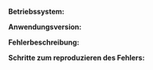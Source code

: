 <!--
Hey,
Danke das du dir die Zeit nimmst, einen Fehlerbericht zu schreiben!

Bevor du allerdings einen Fehlerbericht absendest sieh dir erst die folgende Checkliste durch.

* Ich habe alle bereits gemeldeten Fehlerberichte angesehen, und es keinen ähnlichen oder sogar den selben Fehler.
* Ich hab zwei mal nachgesehen ob es wirklich keinen ähnlichen Fehlerbereicht gibt, und ich kann den Fehler reproduzieren.

Wenn du dies befolgt hast, fülle doch die unten stehenden Informationen aus.
-->


**Betriebssystem:**

**Anwendungsversion:**

**Fehlerbeschreibung:**

**Schritte zum reproduzieren des Fehlers:**
